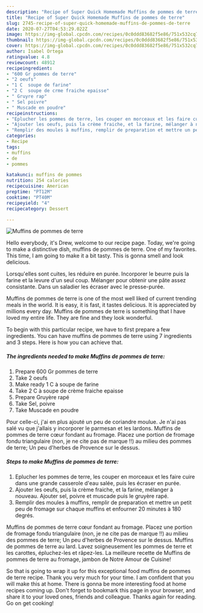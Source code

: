 ```yaml
---
description: "Recipe of Super Quick Homemade Muffins de pommes de terre"
title: "Recipe of Super Quick Homemade Muffins de pommes de terre"
slug: 2745-recipe-of-super-quick-homemade-muffins-de-pommes-de-terre
date: 2020-07-27T04:53:29.022Z
image: https://img-global.cpcdn.com/recipes/0c0ddd83682f5e86/751x532cq70/muffins-de-pommes-de-terre-photo-principale-de-la-recette.jpg
thumbnail: https://img-global.cpcdn.com/recipes/0c0ddd83682f5e86/751x532cq70/muffins-de-pommes-de-terre-photo-principale-de-la-recette.jpg
cover: https://img-global.cpcdn.com/recipes/0c0ddd83682f5e86/751x532cq70/muffins-de-pommes-de-terre-photo-principale-de-la-recette.jpg
author: Isabel Ortega
ratingvalue: 4.8
reviewcount: 48912
recipeingredient:
- "600 Gr pommes de terre"
- "2 oeufs"
- "1 C  soupe de farine"
- "2 C  soupe de crme fraiche epaisse"
- " Gruyre rap"
- " Sel poivre"
- " Muscade en poudre"
recipeinstructions:
- "Eplucher les pommes de terre, les couper en morceaux et les faire cuire dans une grande casserole d&#39;eau salée, puis les écraser en purée."
- "Ajouter les oeufs, puis la crème fraiche, et la farine, mélanger à nouveau. Ajouter sel, poivre et muscade puis le gruyère rapé."
- "Remplir des moules à muffins, remplir de preparation et mettre un petit peu de fromage sur chaque muffins et enfourner 20 minutes à 180 degrés."
categories:
- Recipe
tags:
- muffins
- de
- pommes

katakunci: muffins de pommes 
nutrition: 254 calories
recipecuisine: American
preptime: "PT12M"
cooktime: "PT40M"
recipeyield: "4"
recipecategory: Dessert

---
```



![Muffins de pommes de terre](https://img-global.cpcdn.com/recipes/0c0ddd83682f5e86/751x532cq70/muffins-de-pommes-de-terre-photo-principale-de-la-recette.jpg)

Hello everybody, it's Drew, welcome to our recipe page. Today, we're going to make a distinctive dish, muffins de pommes de terre. One of my favorites. This time, I am going to make it a bit tasty. This is gonna smell and look delicious.

Lorsqu&#39;elles sont cuites, les réduire en purée. Incorporer le beurre puis la farine et la levure d&#39;un seul coup. Mélanger pour obtenir une pâte assez consistante. Dans un saladier les écraser avec le presse-purée.

Muffins de pommes de terre is one of the most well liked of current trending meals in the world. It is easy, it is fast, it tastes delicious. It is appreciated by millions every day. Muffins de pommes de terre is something that I have loved my entire life. They are fine and they look wonderful.


To begin with this particular recipe, we have to first prepare a few ingredients. You can have muffins de pommes de terre using 7 ingredients and 3 steps. Here is how you can achieve that.

<!--inarticleads1-->

##### The ingredients needed to make Muffins de pommes de terre:

1. Prepare 600 Gr pommes de terre
1. Take 2 oeufs
1. Make ready 1 C à soupe de farine
1. Take 2 C à soupe de crème fraiche epaisse
1. Prepare  Gruyère rapé
1. Take  Sel, poivre
1. Take  Muscade en poudre


Pour celle-ci, j&#39;ai en plus ajouté un peu de coriandre moulue. Je n&#39;ai pas salé vu que j&#39;allais y incorporer le parmesan et les lardons. Muffins de pommes de terre cœur fondant au fromage. Placez une portion de fromage fondu triangulaire (non, je ne cite pas de marque !!) au milieu des pommes de terre; Un peu d&#39;herbes de Provence sur le dessus. 

<!--inarticleads2-->

##### Steps to make Muffins de pommes de terre:

1. Eplucher les pommes de terre, les couper en morceaux et les faire cuire dans une grande casserole d&#39;eau salée, puis les écraser en purée.
1. Ajouter les oeufs, puis la crème fraiche, et la farine, mélanger à nouveau. Ajouter sel, poivre et muscade puis le gruyère rapé.
1. Remplir des moules à muffins, remplir de preparation et mettre un petit peu de fromage sur chaque muffins et enfourner 20 minutes à 180 degrés.


Muffins de pommes de terre cœur fondant au fromage. Placez une portion de fromage fondu triangulaire (non, je ne cite pas de marque !!) au milieu des pommes de terre; Un peu d&#39;herbes de Provence sur le dessus. Muffins de pommes de terre au lard. Lavez soigneusement les pommes de terre et les carottes, épluchez-les et râpez-les. La meilleure recette de Muffins de pommes de terre au fromage, jambon de Notre Amour de Cuisine! 

So that is going to wrap it up for this exceptional food muffins de pommes de terre recipe. Thank you very much for your time. I am confident that you will make this at home. There is gonna be more interesting food at home recipes coming up. Don't forget to bookmark this page in your browser, and share it to your loved ones, friends and colleague. Thanks again for reading. Go on get cooking!
